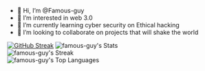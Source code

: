 - 👋 Hi, I’m @Famous-guy
- 👀 I’m interested in web 3.0
- 🌱 I’m currently learning cyber security on Ethical hacking
- 💞️ I’m looking to collaborate on projects that will shake the world

<!--- 📫 How to reach me ...

<!---
Famous-guy/Famous-guy is a ✨ special ✨ repository because its `README.md` (this file) appears on your GitHub profile.
You can click the Preview link to take a look at your changes.
--->
[![GitHub Streak](https://streak-stats.demolab.com?user=Famous-guy&theme=dark)](https://git.io/streak-stats)
![famous-guy's Stats](https://github-readme-stats.vercel.app/api?username=famous-guy&theme=vue-dark&show_icons=true&hide_border=true&count_private=true)
<br>
![famous-guy's Streak](https://github-readme-streak-stats.herokuapp.com/?user=famous-guy&theme=vue-dark&hide_border=true)
<br>
![famous-guy's Top Languages](https://github-readme-stats.vercel.app/api/top-langs/?username=famous-guy&theme=vue-dark&show_icons=true&hide_border=true&layout=compact)
